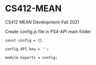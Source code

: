 # CS412-MEAN
CS412 MEAN Development-Fall 2021

Create config.js file in PS4-API main folder

    const config = {}

    config.API_key = '';

    module.exports = config;

